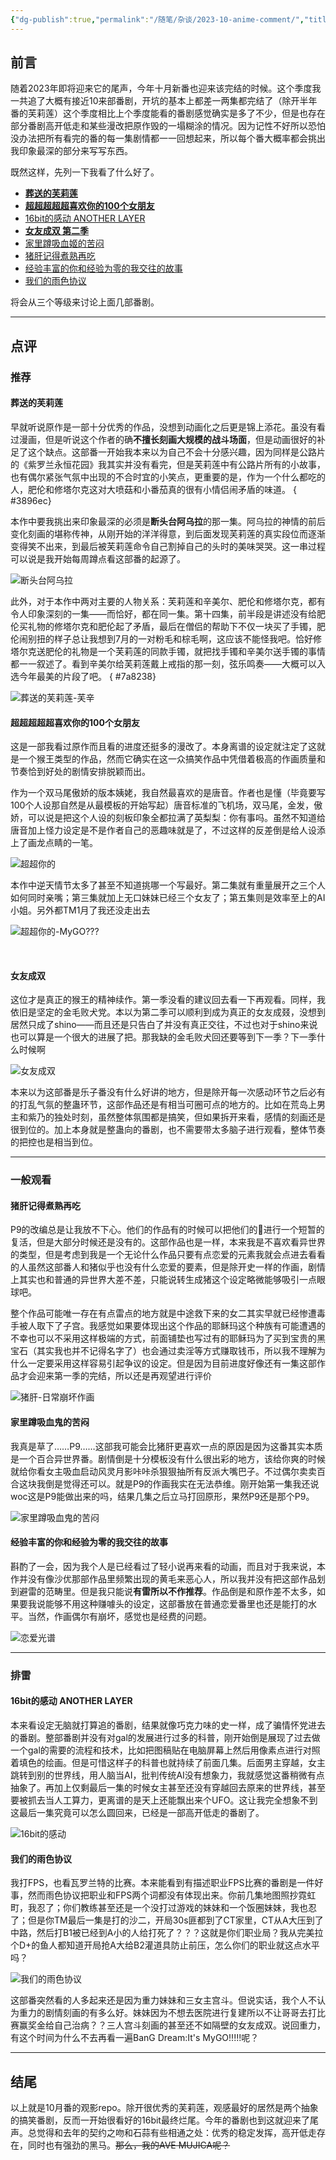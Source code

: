 ```yaml
---
{"dg-publish":true,"permalink":"/随笔/杂谈/2023-10-anime-comment/","title":"2023年10月新番后评","tags":["动漫","repo"],"created":"2023-12-24 13:25","updated":"2024-04-17 21:25"}
---
```



## 前言

随着2023年即将迎来它的尾声，今年十月新番也迎来该完结的时候。这个季度我一共追了大概有接近10来部番剧，开坑的基本上都差一两集都完结了（除开半年番的芙莉莲）这个季度相比上个季度能看的番剧感觉确实是多了不少，但是也存在部分番剧高开低走和某些漫改把原作毁的一塌糊涂的情况。因为记性不好所以恐怕没办法把所有看完的番的每一集剧情都一一回想起来，所以每个番大概率都会挑出我印象最深的部分来写写东西。

既然这样，先列一下我看了什么好了。

- [**葬送的芙莉莲**](http://bangumi.tv/subject/400602)
- **[超超超超超喜欢你的100个女朋友](http://bangumi.tv/subject/424379)**
- [16bit的感动 ANOTHER LAYER](http://bangumi.tv/subject/413741)
- [**女友成双 第二季**](http://bangumi.tv/subject/398949)
- [家里蹲吸血姬的苦闷](http://bangumi.tv/subject/414214)
- [猪肝记得煮熟再吃](http://bangumi.tv/subject/362005)
- [经验丰富的你和经验为零的我交往的故事](http://bangumi.tv/subject/400595)
- [我们的雨色协议](http://bangumi.tv/subject/444634)

将会从三个等级来讨论上面几部番剧。

---

## 点评

### 推荐

#### 葬送的芙莉莲

早就听说原作是一部十分优秀的作品，没想到动画化之后更是锦上添花。虽没有看过漫画，但是听说这个作者的确**不擅长刻画大规模的战斗场面**，但是动画很好的补足了这个缺点。这部番一开始我本来以为自己不会十分感兴趣，因为同样是公路片的《紫罗兰永恒花园》我其实并没有看完，但是芙莉莲中有公路片所有的小故事，也有偶尔紧张气氛中出现的不合时宜的小笑点，更重要的是，作为一个什么都吃的人，肥伦和修塔尔克这对大喷菇和小番茄真的很有小情侣闹矛盾的味道。
{ #3896ec}


本作中要我挑出来印象最深的必须是**断头台阿乌拉**的那一集。阿乌拉的神情的前后变化刻画的堪称传神，从刚开始的洋洋得意，到后面发现芙莉莲的真实段位而逐渐变得笑不出来，到最后被芙莉莲命令自己割掉自己的头时的美味哭哭。这一串过程可以说是我开始每周蹲点看这部番的起源了。 

![断头台阿乌拉](https://picdm.sunbangyan.cn/2023/12/24/7a8083a1888e48ff05bbb643ec535370.jpeg)

此外，对于本作中两对主要的人物关系：芙莉莲和辛美尔、肥伦和修塔尔克，都有令人印象深刻的一集——而恰好，都在同一集。第十四集，前半段是讲述没有给肥伦买礼物的修塔尔克和肥伦起了矛盾，最后在僧侣的帮助下不仅一块买了手镯，肥伦闹别扭的样子总让我想到7月的一对粉毛和棕毛啊，这应该不能怪我吧。恰好修塔尔克送肥伦的礼物是一个芙莉莲的同款手镯，就把找手镯和辛美尔送手镯的事情都一一叙述了。看到辛美尔给芙莉莲戴上戒指的那一刻，弦乐鸣奏——大概可以入选今年最美的片段了吧。 
{ #7a8238}


![葬送的芙莉莲-芙辛](https://picdm.sunbangyan.cn/2023/12/24/620b1cc41ddcfb6a98adab476928e041.jpeg)

#### 超超超超超喜欢你的100个女朋友

这是一部我看过原作而且看的进度还挺多的漫改了。本身离谱的设定就注定了这就是一个猴王类型的作品，然而它确实在这一众搞笑作品中凭借着极高的作画质量和节奏恰到好处的剧情安排脱颖而出。

作为一个双马尾傲娇的版本姨姥，我自然最喜欢的是唐音。作者也是懂（毕竟要写100个人设那自然是从最模板的开始写起）唐音标准的飞机场，双马尾，金发，傲娇，可以说是把这个人设的刻板印象全都拉满了英梨梨：你有事吗。虽然不知道给唐音加上怪力设定是不是作者自己的恶趣味就是了，不过这样的反差倒是给人设添上了画龙点睛的一笔。

![超超你的](https://picst.sunbangyan.cn/2023/12/24/74217466c711d273c57d67b5502e67dc.jpeg)

本作中逆天情节太多了甚至不知道挑哪一个写最好。第二集就有重量展开之三个人如何同时亲嘴；第三集就加上无口妹妹已经三个女友了；第五集则是效率至上的AI小姐。另外都TM1月了我还没走出去 

![超超你的-MyGO???](https://z1.ax1x.com/2023/11/06/pilwC9I.png)

 

#### 女友成双

这位才是真正的猴王的精神续作。第一季没看的建议回去看一下再观看。同样，我依旧是坚定的金毛败犬党。本以为第二季可以顺利到成为真正的女友成叕，没想到居然只成了shino——而且还是只告白了并没有真正交往，不过也对于shino来说也可以算是一个很大的进展了把。那我缺的金毛败犬回还要等到下一季？下一季什么时候啊 

![女友成双](https://picst.sunbangyan.cn/2023/12/24/711a312c29c6f6c517f8d3cfbf83bc29.jpeg)

本来以为这部番是乐子番没有什么好讲的地方，但是除开每一次感动环节之后必有的打乱气氛的整蛊环节，这部作品还是有相当可圈可点的地方的。比如在荒岛上男主和紫乃的独处时刻，虽然整体氛围都是搞笑，但如果拆开来看，感情的刻画还是很到位的。加上本身就是整蛊向的番剧，也不需要带太多脑子进行观看，整体节奏的把控也是相当到位。

---

### 一般观看

#### 猪肝记得煮熟再吃

P9的改编总是让我放不下心。他们的作品有的时候可以把他们的🐴进行一个短暂的复活，但是大部分时候还是没有的。这部作品也是一样，本来我是不喜欢看异世界的类型，但是考虑到我是一个无论什么作品只要有点恋爱的元素我就会点进去看看的人虽然这部番人和猪似乎也没有什么恋爱的要素，但是除开史一样的作画，剧情上其实也和普通的异世界大差不差，只能说转生成猪这个设定略微能够吸引一点眼球吧。

整个作品可能唯一存在有点雷点的地方就是中途救下来的女二其实早就已经惨遭毒手被人取下了子宫。我感觉如果要体现出这个作品的耶稣玛这个种族有可能遭遇的不幸也可以不采用这样极端的方式，前面铺垫也写过有的耶稣玛为了买到宝贵的黑宝石（其实我也并不记得名字了）也会通过卖淫等方式赚取钱币，所以我不理解为什么一定要采用这样容易引起争议的设定。但是因为目前进度好像还有一集这部作品才会迎来第一季的完结，所以还是再观望进行评价

![猪肝-日常崩坏作画](https://picss.sunbangyan.cn/2023/12/24/cdc50450743175a173aa7b3a2371de1b.jpeg)

#### 家里蹲吸血鬼的苦闷

我真是草了……P9……这部我可能会比猪肝更喜欢一点的原因是因为这番其实本质是一个百合异世界番。剧情倒是十分模板没有什么很出彩的地方，该给你爽的时候就给你看女主吸血启动风灵月影咔咔杀狠狠抽所有反派大嘴巴子。不过偶尔卖卖百合这块我倒是觉得还可以。就是P9的作画我实在无法恭维。刚开始第一集我还说woc这是P9能做出来的吗，结果几集之后立马打回原形，果然P9还是那个P9。 

![家里蹲吸血鬼的苦闷](https://picst.sunbangyan.cn/2023/12/24/bacbb592de0f194b095275d988896278.jpeg)

#### 经验丰富的你和经验为零的我交往的故事

斟酌了一会，因为我个人是已经看过了轻小说再来看的动画，而且对于我来说，本作并没有像沙优那部作品里频繁出现的黄毛来恶心人，所以我并没有把这部作品划到避雷的范畴里。但是我只能说**有雷所以不作推荐**。作品倒是和原作差不太多，如果要我说能够不用这种赚噱头的设定，这部番放在普通恋爱番里也还是能打的水平。当然，作画偶尔有崩坏，感觉也是经费的问题。 

![恋爱光谱](https://picss.sunbangyan.cn/2023/12/24/ebff872ef222efbaf71ecb0d9c48cffc.jpeg)

---

### 排雷

#### 16bit的感动 ANOTHER LAYER

本来看设定无脑就打算追的番剧，结果就像巧克力味的史一样，成了骗情怀党进去的番剧。整部番剧并没有对gal的发展进行过多的科普，刚开始倒是展现了过去做一个gal的需要的流程和技术，比如把图稿贴在电脑屏幕上然后用像素点进行对照着填色的绘画。但是可惜这样子的科普也就持续了前面几集。后面男主穿越，女主跳转到别的世界线，用人脑当AI，批判传统AI没有想象力，我就感觉这番稍微有点抽象了。再加上仅剩最后一集的时候女主甚至还没有穿越回去原来的世界线，甚至要被抓去当人工算力，更离谱的是天上还能飘出来个UFO。这让我完全想象不到这最后一集究竟可以怎么圆回来，已经是一部高开低走的番剧了。 

![16bit的感动](https://picdm.sunbangyan.cn/2023/12/24/64e05259a6821fc7afbaf95bdc01b6ee.jpeg)

#### 我们的雨色协议

我打FPS，也看瓦罗兰特的比赛。本来能看到有描述职业FPS比赛的番剧是一件好事，然而雨色协议把职业和FPS两个词都没有体现出来。你前几集地图照抄霓虹町，我忍了；你们教练甚至还是一个没打过游戏的妹妹和一个饭圈妹妹，我也忍了；但是你TM最后一集是打的沙二，开局30s匪都到了CT家里，CT从A大压到了中路，然后打B1被已经到A小的人给打死了？？？这就是你们职业局？我从完美拉个D+的鱼人都知道开局抢A大给B2灌道具防止前压，怎么你们的职业就这点水平吗？ 

![我们的雨色协议](https://picss.sunbangyan.cn/2023/12/24/63a72b5baa069c3eba84abb2a58f8152.jpeg)

这部番突然看的人多起来还是因为重力妹妹和三女主宫斗。但说实话，我个人不认为重力的剧情刻画的有多么好。妹妹因为不想去医院进行复建所以不让哥哥去打比赛赢奖金给自己治病？？三人宫斗刻画的甚至还不如隔壁的女友成双。说回重力，有这个时间为什么不去再看一遍BanG Dream:It's MyGO!!!!!呢？

---

## 结尾

以上就是10月番的观影repo。除开很优秀的芙莉莲，观感最好的居然是两个抽象的搞笑番剧，反而一开始很看好的16bit最终烂尾。今年的番剧也到这就迎来了尾声。总觉得和去年的契约之吻和石蒜有些相通之处：优秀的稳定发挥，高开低走存在，同时也有强劲的黑马。~~那么，我的AVE MUJICA呢？~~